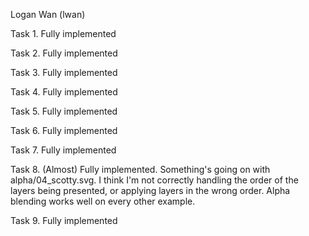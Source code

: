 Logan Wan (lwan)

Task 1. Fully implemented

Task 2. Fully implemented

Task 3. Fully implemented

Task 4. Fully implemented

Task 5. Fully implemented

Task 6. Fully implemented

Task 7. Fully implemented

Task 8. (Almost) Fully implemented. Something's going on with alpha/04_scotty.svg. I think I'm not correctly handling 
the order of the layers being presented, or applying layers in the wrong order. Alpha blending works well on every other 
example. 

Task 9. Fully implemented
